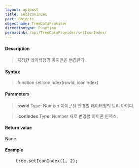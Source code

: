 ```yaml
---
layout: apipost
title: setIconIndex
part: Objects
objectname: TreeDataProvider
directiontype: Function
permalink: /api/TreeDataProvider/setIconIndex/
---
```



#### Description

> 지정한 데이터행의 아이콘을 변경한다.

#### Syntax

> function setIconIndex(rowId, iconIndex)

#### Parameters

> **rowId**
> Type: Number
> 아이콘을 변경할 데이터행의 트리 아이디.

> **iconIndex**
> Type: Number
> 새로 변경할 아이콘 인덱스.

#### Return value

None.

#### Example

<pre class="prettyprint">
    tree.setIconIndex(1, 2);
</pre>

